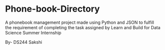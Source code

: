 # Phone-book-Directory

A phonebook management project made using Python and JSON to fulfill the requirement of completing the task assigned by Learn and Build for Data Science Summer Internship

By- DS244 Sakshi
